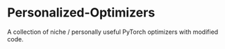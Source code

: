 # Personalized-Optimizers
A collection of niche / personally useful PyTorch optimizers with modified code.
